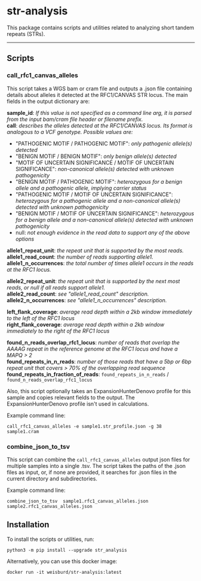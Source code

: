 # str-analysis
This package contains scripts and utilities related to analyzing short tandem repeats (STRs). 

---
## Scripts

### call_rfc1_canvas_alleles

This script takes a WGS bam or cram file and outputs a .json file containing details about alleles it 
detected at the RFC1/CANVAS STR locus. The main fields in the output dictionary are:

**sample_id**: *If this value is not specified as a command line arg, it is parsed from the input bam/cram file header or filename prefix.*    
**call**: *describes the alleles detected at the RFC1/CANVAS locus. Its format is analogous to a VCF genotype. Possible values are:*
* "PATHOGENIC MOTIF / PATHOGENIC MOTIF": *only pathogenic allele(s) detected*
* "BENIGN MOTIF / BENIGN MOTIF": *only benign allele(s) detected*
* "MOTIF OF UNCERTAIN SIGNIFICANCE / MOTIF OF UNCERTAIN SIGNIFICANCE": *non-canonical allele(s) detected with unknown pathogenicity*
* "BENIGN MOTIF / PATHOGENIC MOTIF": *heterozygous for a benign allele and a pathogenic allele, implying carrier status*
* "PATHOGENIC MOTIF / MOTIF OF UNCERTAIN SIGNIFICANCE": *heterozygous for a pathogenic allele and a non-canonical allele(s) detected with unknown pathogenicity*
* "BENIGN MOTIF / MOTIF OF UNCERTAIN SIGNIFICANCE": *heterozygous for a benign allele and a non-canonical allele(s) detected with unknown pathogenicity*
* null: *not enough evidence in the read data to support any of the above options*

**allele1_repeat_unit**: *the repeat unit that is supported by the most reads.*  
**allele1_read_count**: *the number of reads supporting allele1.*  
**allele1_n_occurrences**: *the total number of times allele1 occurs in the reads at the RFC1 locus.*  

**allele2_repeat_unit**: *the repeat unit that is supported by the next most reads, or null if all reads support allele1.*  
**allele2_read_count**: *see "allele1_read_count" description.*  
**allele2_n_occurrences**: *see "allele1_n_occurrences" description.*  

**left_flank_coverage**: *average read depth within a 2kb window immediately to the left of the RFC1 locus*  
**right_flank_coverage**: *average read depth within a 2kb window immediately to the right of the RFC1 locus*  
  
**found_n_reads_overlap_rfc1_locus**: *number of reads that overlap the AAAAG repeat in the reference genome 
at the RFC1 locus and have a MAPQ > 2*    
**found_repeats_in_n_reads**: *number of those reads that have a 5bp or 6bp repeat unit that covers > 70% of the overlapping read sequence*    
**found_repeats_in_fraction_of_reads**: `found_repeats_in_n_reads` / `found_n_reads_overlap_rfc1_locus`  

Also, this script optionally takes an ExpansionHunterDenovo profile for this sample and copies relevant fields to the
output. The ExpansionHunterDenovo profile isn't used in calculations. 

Example command line:

```
call_rfc1_canvas_alleles -e sample1.str_profile.json -g 38 sample1.cram
```

### combine_json_to_tsv

This script can combine the `call_rfc1_canvas_alleles` output json files for multiple samples into 
a single .tsv. The script takes the paths of the .json files as input, or, if none are provided, it searches for .json 
files in the current directory and subdirectories.

Example command line:
```
combine_json_to_tsv  sample1.rfc1_canvas_alleles.json  sample2.rfc1_canvas_alleles.json
```

## Installation

To install the scripts or utilities, run:

```
python3 -m pip install --upgrade str_analysis
```

Alternatively, you can use this docker image:

```
docker run -it weisburd/str-analysis:latest
```

